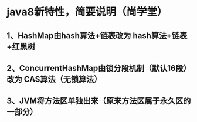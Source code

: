 # java8新特性，简要说明（尚学堂）
## 1、HashMap由hash算法+链表改为  **hash算法+链表+红黑树**
## 2、ConcurrentHashMap由锁分段机制（默认16段）改为  CAS算法（无锁算法）
## 3、JVM将方法区单独出来（原来方法区属于永久区的一部分）

